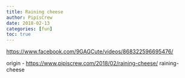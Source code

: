 ```yaml
---
title: Raining cheese
author: PipisCrew
date: 2018-02-13
categories: [fun]
toc: true
---
```


https://www.facebook.com/9GAGCute/videos/868322596695476/

origin - https://www.pipiscrew.com/2018/02/raining-cheese/ raining-cheese
